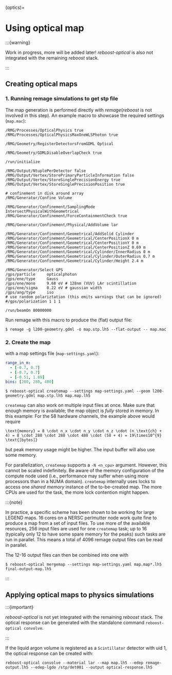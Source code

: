 (optics)=

# Using optical map

:::{warning}

Work in progress, more will be added later! _reboost-optical_ is also not integrated with
the remaining _reboost_ stack.

:::

## Creating optical maps

### 1. Running remage simulations to get stp file

The map generation is performed directly with _remage_(_reboost_ is not involved in this
step). An example macro to showcase the required settings (`map.mac`):

```
/RMG/Processes/OpticalPhysics true
/RMG/Processes/OpticalPhysicsMaxOneWLSPhoton true

/RMG/Geometry/RegisterDetectorsFromGDML Optical

/RMG/Geometry/GDMLDisableOverlapCheck true

/run/initialize

/RMG/Output/NtuplePerDetector false
/RMG/Output/Vertex/StorePrimaryParticleInformation false
/RMG/Output/Vertex/StoreSinglePrecisionEnergy true
/RMG/Output/Vertex/StoreSinglePrecisionPosition true

# confinement in disk around array
/RMG/Generator/Confine Volume

/RMG/Generator/Confinement/SamplingMode IntersectPhysicalWithGeometrical
/RMG/Generator/Confinement/ForceContainmentCheck true

/RMG/Generator/Confinement/Physical/AddVolume lar

/RMG/Generator/Confinement/Geometrical/AddSolid Cylinder
/RMG/Generator/Confinement/Geometrical/CenterPositionX 0 m
/RMG/Generator/Confinement/Geometrical/CenterPositionY 0 m
/RMG/Generator/Confinement/Geometrical/CenterPositionZ 0.69 m
/RMG/Generator/Confinement/Geometrical/Cylinder/InnerRadius 0 m
/RMG/Generator/Confinement/Geometrical/Cylinder/OuterRadius 0.7 m
/RMG/Generator/Confinement/Geometrical/Cylinder/Height 2.4 m

/RMG/Generator/Select GPS
/gps/particle     opticalphoton
/gps/ene/type     Gauss
/gps/ene/mono     9.68 eV # 128nm (VUV) LAr scintillation
/gps/ene/sigma    0.22 eV # gaussian width
/gps/ang/type     iso
# use random polariztation (this emits warnings that can be ignored)
#/gps/polarization 1 1 1

/run/beamOn 80000000
```

Run remage with this macro to produce the (flat) output file:

```
$ remage -g l200-geometry.gdml -o map.stp.lh5 --flat-output -- map.mac
```

### 2. Create the map

with a map settings file (`map-settings.yaml`):

```yaml
range_in_m:
  - [-0.7, 0.7]
  - [-0.7, 0.7]
  - [-0.51, 1.89]
bins: [280, 280, 480]
```

```
$ reboost-optical createmap --settings map-settings.yaml --geom l200-geometry.gdml map.stp.lh5 map.map.lh5
```

`createmap` can also work on multiple input files at once. Make sure that enough memory is
available; the map object is _fully_ stored in memory. In this example: For the 58
hardware channels, the example above would require

```{math}
\text{memory} = 8 \cdot n_x \cdot n_y \cdot n_z \cdot (n_\text{ch} + 4) = 8 \cdot 280 \cdot 280 \cdot 480 \cdot (58 + 4) = 19\times10^{9} \text{[bytes]}
```

but peak memory usage might be higher. The input buffer will also use some memory.

For parallelization, `createmap` supports a `-N <n_cpu>` argument. However, this cannot be
scaled indefinitely. Be aware of the memory configuration of the compute node used (i.e.,
performance may suffer when using more processors than in a NUMA domain). `createmap`
internally uses locks to access one _shared memory_ instance of the to-be-created map. The
more CPUs are used for the task, the more lock contention might happen.

:::{note}

In practice, a specific scheme has been shown to be working for large LEGEND maps. 16 cores
on a NERSC perlmutter node work quite fine to produce a map from a set of input files. To
use more of the available resources, 256 input files are used for one `createmap` task; up
to 16 (typically only 12 to have some spare memory for the peaks) such tasks are run in
parallel. This means a total of 4096 remage output files can be read in parallel.

The 12-16 output files can then be combined into one with

```
$ reboost-optical mergemap --settings map-settings.yaml map.map*.lh5 final-output-map.lh5
```

:::

## Applying optical maps to physics simulations

:::{important}

_reboost-optical_ is not yet integrated with the remaining _reboost_ stack. The optical
response can be generated with the standalone command `reboost-optical convolve`.

:::

If the liquid argon volume is registered as a `Scintillator` detector with uid 1, the
optical response can be created with:

```
reboost-optical convolve --material lar --map map.lh5 --edep remage-output.lh5 --edep-lgdo /stp/det001 --output optical-response.lh5
```
